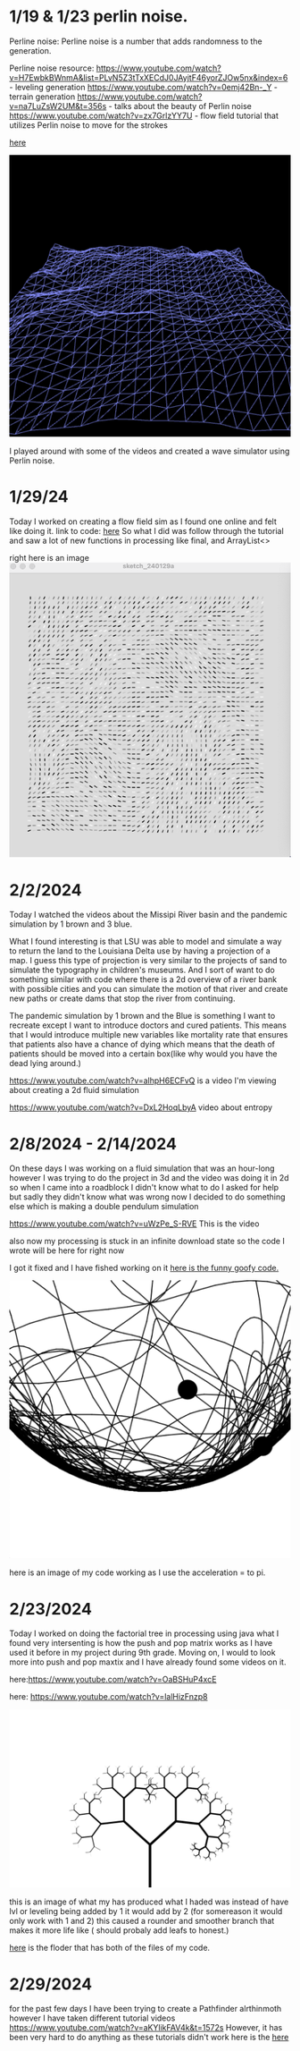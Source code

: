 # 1/19 & 1/23 perlin noise.
Perline noise: Perline noise is a number that adds randomness to the generation. 


Perline noise resource:
https://www.youtube.com/watch?v=H7EwbkBWnmA&list=PLvN5Z3tTxXECdJ0JAyjtF46yorZJOw5nx&index=6 - leveling generation
https://www.youtube.com/watch?v=0emj42Bn-_Y - terrain generation
https://www.youtube.com/watch?v=na7LuZsW2UM&t=356s - talks about the beauty of Perlin noise  
https://www.youtube.com/watch?v=zx7GrlzYY7U - flow field tutorial that utilizes Perlin noise to move for the strokes

[here](waves.pde)

![image](wave.png)

I played around with some of the videos and created a wave simulator using Perlin noise.



# 1/29/24


Today I worked on creating a flow field sim as I found one online and felt like doing it.
link to code:
[here](flow_fields.pde)
So what I did was follow through the tutorial and saw a lot of new functions in processing like final, and ArrayList<>

right here is an image
![image](GridButBetter.png)

# 2/2/2024

Today I watched the videos about the Missipi River basin and the pandemic simulation by 1 brown and 3 blue.

What I found interesting is that LSU was able to model and simulate a way to return the land to the Louisiana Delta use by having a projection of a map. I guess this type of projection is very similar to the projects of sand to simulate the typography in children's museums. And I sort of want to do something similar with code where there is a 2d overview of a river bank with possible cities and you can simulate the motion of that river and create new paths or create dams that stop the river from continuing.

The pandemic simulation by 1 brown and the Blue is something I want to recreate except I want to introduce doctors and cured patients. This means that I would introduce multiple new variables like mortality rate that ensures that patients also have a chance of dying which means that the death of patients should be moved into a certain box(like why would you have the dead lying around.)

https://www.youtube.com/watch?v=alhpH6ECFvQ is a video I'm viewing about creating a 2d fluid simulation


https://www.youtube.com/watch?v=DxL2HoqLbyA video about entropy
# 2/8/2024 - 2/14/2024
On these days I was working on a fluid simulation that was an hour-long however I was trying to do the project in 3d and the video was doing it in 2d so when I came into a roadblock I didn't know what to do I asked for help but sadly they didn't know what was wrong now I decided to do something else which is making a double pendulum simulation 

https://www.youtube.com/watch?v=uWzPe_S-RVE This is the video

also now my processing is stuck in an infinite download state so the code I wrote will be here for right now

I got it fixed and I have fished working on it [here is the funny goofy code.](pendulme.pde)

![image](EA.png)


here is an image of my code working as I use the acceleration = to pi.

# 2/23/2024

Today I worked on doing the factorial tree in processing using java what I found very intersenting is how the push and pop matrix works as I have used it before in my project during 9th grade. Moving on, I would to look more into push and pop maxtix and I have already found some videos on it. 

here:https://www.youtube.com/watch?v=OaBSHuP4xcE

here: https://www.youtube.com/watch?v=lalHizFnzp8


![image](fractal.png)


this is an image of what my has produced what I haded was instead of have lvl or leveling being added by 1 it would add by 2 (for somereason it would only work with 1 and 2) this caused a rounder and smoother branch that makes it more life like ( should probaly add leafs to honest.)

[here](fractal_thing) is the floder that has both of the files of my code. 


# 2/29/2024

for the past few days I have been trying to create a Pathfinder alrthinmoth however I have taken different tutorial videos 
https://www.youtube.com/watch?v=aKYlikFAV4k&t=1572s
However, it has been very hard to do anything as these tutorials didn't work here is the [here](pathfinder.js)

